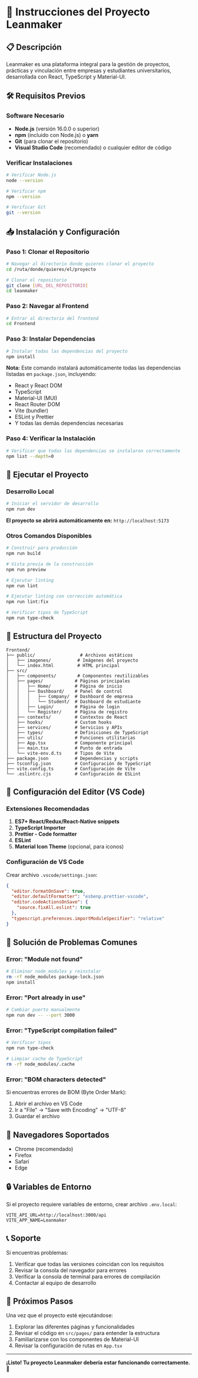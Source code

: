 # 🚀 Instrucciones del Proyecto Leanmaker

## 📋 Descripción
Leanmaker es una plataforma integral para la gestión de proyectos, prácticas y vinculación entre empresas y estudiantes universitarios, desarrollada con React, TypeScript y Material-UI.

## 🛠️ Requisitos Previos

### Software Necesario
- **Node.js** (versión 16.0.0 o superior)
- **npm** (incluido con Node.js) o **yarn**
- **Git** (para clonar el repositorio)
- **Visual Studio Code** (recomendado) o cualquier editor de código

### Verificar Instalaciones
```bash
# Verificar Node.js
node --version

# Verificar npm
npm --version

# Verificar Git
git --version
```

## 📥 Instalación y Configuración

### Paso 1: Clonar el Repositorio
```bash
# Navegar al directorio donde quieres clonar el proyecto
cd /ruta/donde/quieres/el/proyecto

# Clonar el repositorio
git clone [URL_DEL_REPOSITORIO]
cd leanmaker
```

### Paso 2: Navegar al Frontend
```bash
# Entrar al directorio del frontend
cd Frontend
```

### Paso 3: Instalar Dependencias
```bash
# Instalar todas las dependencias del proyecto
npm install
```

**Nota:** Este comando instalará automáticamente todas las dependencias listadas en `package.json`, incluyendo:
- React y React DOM
- TypeScript
- Material-UI (MUI)
- React Router DOM
- Vite (bundler)
- ESLint y Prettier
- Y todas las demás dependencias necesarias

### Paso 4: Verificar la Instalación
```bash
# Verificar que todas las dependencias se instalaron correctamente
npm list --depth=0
```

## 🚀 Ejecutar el Proyecto

### Desarrollo Local
```bash
# Iniciar el servidor de desarrollo
npm run dev
```

**El proyecto se abrirá automáticamente en:** `http://localhost:5173`

### Otros Comandos Disponibles
```bash
# Construir para producción
npm run build

# Vista previa de la construcción
npm run preview

# Ejecutar linting
npm run lint

# Ejecutar linting con corrección automática
npm run lint:fix

# Verificar tipos de TypeScript
npm run type-check
```

## 📁 Estructura del Proyecto

```
Frontend/
├── public/                 # Archivos estáticos
│   ├── imagenes/          # Imágenes del proyecto
│   └── index.html         # HTML principal
├── src/
│   ├── components/        # Componentes reutilizables
│   ├── pages/            # Páginas principales
│   │   ├── Home/         # Página de inicio
│   │   ├── Dashboard/    # Panel de control
│   │   │   ├── Company/  # Dashboard de empresa
│   │   │   └── Student/  # Dashboard de estudiante
│   │   ├── Login/        # Página de login
│   │   └── Register/     # Página de registro
│   ├── contexts/         # Contextos de React
│   ├── hooks/            # Custom hooks
│   ├── services/         # Servicios y APIs
│   ├── types/            # Definiciones de TypeScript
│   ├── utils/            # Funciones utilitarias
│   ├── App.tsx           # Componente principal
│   ├── main.tsx          # Punto de entrada
│   └── vite-env.d.ts     # Tipos de Vite
├── package.json          # Dependencias y scripts
├── tsconfig.json         # Configuración de TypeScript
├── vite.config.ts        # Configuración de Vite
└── .eslintrc.cjs         # Configuración de ESLint
```

## 🔧 Configuración del Editor (VS Code)

### Extensiones Recomendadas
1. **ES7+ React/Redux/React-Native snippets**
2. **TypeScript Importer**
3. **Prettier - Code formatter**
4. **ESLint**
5. **Material Icon Theme** (opcional, para iconos)

### Configuración de VS Code
Crear archivo `.vscode/settings.json`:
```json
{
  "editor.formatOnSave": true,
  "editor.defaultFormatter": "esbenp.prettier-vscode",
  "editor.codeActionsOnSave": {
    "source.fixAll.eslint": true
  },
  "typescript.preferences.importModuleSpecifier": "relative"
}
```

## 🐛 Solución de Problemas Comunes

### Error: "Module not found"
```bash
# Eliminar node_modules y reinstalar
rm -rf node_modules package-lock.json
npm install
```

### Error: "Port already in use"
```bash
# Cambiar puerto manualmente
npm run dev -- --port 3000
```

### Error: "TypeScript compilation failed"
```bash
# Verificar tipos
npm run type-check

# Limpiar cache de TypeScript
rm -rf node_modules/.cache
```

### Error: "BOM characters detected"
Si encuentras errores de BOM (Byte Order Mark):
1. Abrir el archivo en VS Code
2. Ir a "File" → "Save with Encoding" → "UTF-8"
3. Guardar el archivo

## 📱 Navegadores Soportados
- Chrome (recomendado)
- Firefox
- Safari
- Edge

## 🔒 Variables de Entorno
Si el proyecto requiere variables de entorno, crear archivo `.env.local`:
```env
VITE_API_URL=http://localhost:3000/api
VITE_APP_NAME=Leanmaker
```

## 📞 Soporte
Si encuentras problemas:
1. Verificar que todas las versiones coincidan con los requisitos
2. Revisar la consola del navegador para errores
3. Verificar la consola de terminal para errores de compilación
4. Contactar al equipo de desarrollo

## 🎯 Próximos Pasos
Una vez que el proyecto esté ejecutándose:
1. Explorar las diferentes páginas y funcionalidades
2. Revisar el código en `src/pages/` para entender la estructura
3. Familiarizarse con los componentes de Material-UI
4. Revisar la configuración de rutas en `App.tsx`

---

**¡Listo! Tu proyecto Leanmaker debería estar funcionando correctamente. 🎉** 